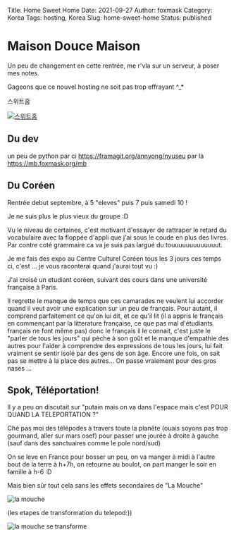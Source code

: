 Title: Home Sweet Home
Date: 2021-09-27
Author: foxmask
Category: Korea
Tags: hosting, Korea
Slug: home-sweet-home
Status: published

# Maison Douce Maison

Un peu de changement en cette rentrée, me r'vla sur un serveur, à poser mes notes.

Gageons que ce nouvel hosting ne soit pas trop effrayant  ^_*



스위트홈

[![스위트홈](/static/2021/09/27/homesweethome.png)](/static/2021/09/27/homesweethome.png)



## Du dev 

un peu de python par ci https://framagit.org/annyong/nyuseu par là https://mb.foxmask.org/mb



## Du Coréen

Rentrée debut septembre, à 5 "eleves" puis 7 puis samedi 10 !

Je ne suis plus le plus vieux du groupe :D

Vu le niveau de certaines, c'est motivant d'essayer de rattraper le retard du vocabulaire  avec la floppée d'appli que j'ai sous le coude en plus des livres. Par contre coté grammaire ca va je suis pas largué du touuuuuuuuuuuuut.



Je me fais des expo au Centre Culturel Coréen tous les 3 jours ces temps ci, c'est ... je vous raconterai quand j'aurai tout vu :)



J'ai croisé un etudiant coréen, suivant des cours dans une université française à Paris. 

Il regrette le manque de temps que ces camarades ne veulent lui accorder quand il veut avoir une explication sur un peu de français. Pour autant, il comprend parfaitement ce qu'on lui dit, et ce qu'il lit (il a appris le français en commençant par la litterature française, ce que pas mal d'étudiants français ne font même pas) donc le français il le connait, c'est juste le "parler de tous les jours" qui pèche à son goût et le manque d'empathie des autres pour l'aider à comprendre des expressions de tous les jours, lui fait vraiment se sentir isolé par des gens de son âge. Encore une fois, on sait pas se mettre à la place des autres... On passe vraiement pour des gros nases ...



## Spok, Téléportation!

Il y a peu on discutait sur "putain mais on va dans l'espace mais c'est POUR QUAND LA TELEPORTATION ?"

Ché pas moi des télépodes à travers toute la planête (ouais soyons pas trop gourmand, aller sur mars osef) pour passer une jourée à droite à gauche (sauf dans des sanctuaires comme le pole nord/sud)

On se leve en France pour bosser un peu, on va manger à midi à l'autre bout de la terre à h+7h, on retourne au boulot, on part manger le soir en famille à h-6 :D

Mais bien sûr tout cela sans les effets secondaires de "La Mouche"

![la mouche](https://image.tmdb.org/t/p/original/jK3bA9r30jhtCRSwxZNt8Z6zE4A.jpg)

(les etapes de transformation du telepod:))

![la mouche se transforme](http://repliquesdefilms.fr/user/image/filmPictureList/filmPictureList_993008.jpg)
